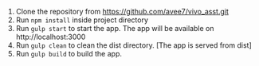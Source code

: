 1. Clone the repository from https://github.com/avee7/vivo_asst.git
2. Run `npm install` inside project directory
3. Run  `gulp start` to start the app. The app will be available on http://localhost:3000
4. Run `gulp clean` to clean the dist directory. [The app is served from dist]
5. Run `gulp build` to build the app.